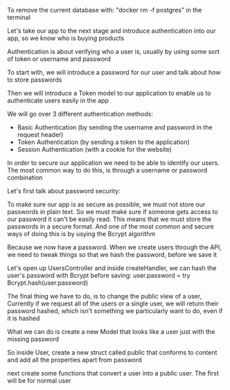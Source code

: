 To remove the current database with: "docker rm -f postgres" in the terminal

Let's take our app to the next stage and introduce authentication into our app, so we know who is buying products

Authentication is about verifying who a user is, usually by using some sort of token or username and password

To start with, we will introduce a password for our user and talk about how to store passwords 

Then we will introduce a Token model to our application to enable us to authenticate users easily in the app

We will go over 3 different authentication methods:

- Basic Authentication (by sending the username and password in the request header) 
- Token Authentication (by sending a token to the application)
- Session Authentication (with a cookie for the website)

In order to secure our application we need to be able to identify our users. The most common way to do this, is through a username or password combination

Let's first talk about password security:

To make sure our app is as secure as possible, we must not store our passwords in plain text. So we must make sure if someone gets access to our password it can't be easily read. This means that we must store the passwords in a secure format. And one of the most common and secure ways of doing this is by usying the Bcrypt algorithm

Because we now have a password. When we create users through the API, we need to tweak things so that we hash the password, before we save it

Let's open up UsersController and inside createHandler, we can hash the user's password with Bcrypt before saving:
user.password = try Bcrypt.hash(user.password)

The final thing we have to do, is to change the public view of a user, Currently if we request all of the users or a single user, we will return their password hashed, which isn't something we particularly want to do, even if it is hashed

What we can do is create a new Model that looks like a user just with the missing password

So inside User, create a new struct called public that conforms to content and add all the properties apart from password

next create some functions that convert a user into a public user. The first will be for normal user












































































